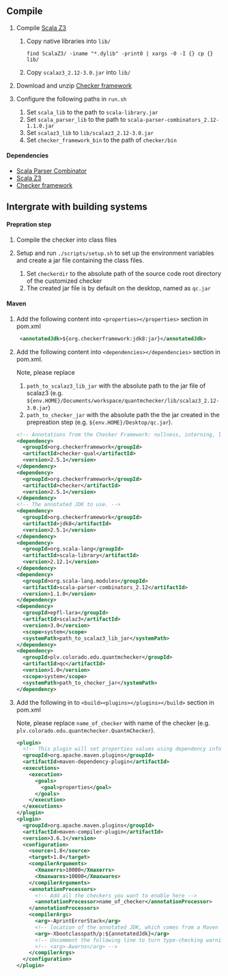 ## Compile
1. Compile [Scala Z3](https://github.com/epfl-lara/ScalaZ3)

    1. Copy native libraries into `lib/`
    
        `find ScalaZ3/ -iname "*.dylib" -print0 | xargs -0 -I {} cp {} lib/`
    
    2. Copy `scalaz3_2.12-3.0.jar` into `lib/`
2. Download and unzip [Checker framework](https://checkerframework.org/manual/#installation)
3. Configure the following paths in `run.sh`
    1. Set `scala_lib` to the path to `scala-library.jar`
    2. Set `scala_parser_lib` to the path to `scala-parser-combinators_2.12-1.1.0.jar`
    3. Set `scalaz3_lib` to `lib/scalaz3_2.12-3.0.jar`
    4. Set `checker_framework_bin` to the path of `checker/bin`
    
#### Dependencies
- [Scala Parser Combinator](https://github.com/scala/scala-parser-combinators)
- [Scala Z3](https://github.com/epfl-lara/ScalaZ3)
- [Checker framework](https://checkerframework.org/manual/#installation)


## Intergrate with building systems

#### Prepration step
1. Compile the checker into class files
2. Setup and run `./scripts/setup.sh` to set up the environment variables and create a jar file containing the class files.

    1. Set `checkerdir` to the absolute path of the source code root directory of the customized checker
    2. The created jar file is by default on the desktop, named as `qc.jar`

#### Maven

1. Add the following content into `<properties></properties>` section in pom.xml
    ```xml
     <annotatedJdk>${org.checkerframework:jdk8:jar}</annotatedJdk>
     ```
2. Add the following content into `<dependencies></dependencies>` section in pom.xml.

    Note, please replace
    1.  `path_to_scalaz3_lib_jar` with the absolute path to the jar file of scalaz3 (e.g. `${env.HOME}/Documents/workspace/quantmchecker/lib/scalaz3_2.12-3.0.jar`)
    2. `path_to_checker_jar` with the absolute path the the jar created in the prepreation step (e.g. `${env.HOME}/Desktop/qc.jar`).
    ```xml
    <!-- Annotations from the Checker Framework: nullness, interning, locking, ... -->
    <dependency>
      <groupId>org.checkerframework</groupId>
      <artifactId>checker-qual</artifactId>
      <version>2.5.1</version>
    </dependency>
    <dependency>
      <groupId>org.checkerframework</groupId>
      <artifactId>checker</artifactId>
      <version>2.5.1</version>
    </dependency>
    <!-- The annotated JDK to use. -->
    <dependency>
      <groupId>org.checkerframework</groupId>
      <artifactId>jdk8</artifactId>
      <version>2.5.1</version>
    </dependency>
    <dependency>
      <groupId>org.scala-lang</groupId>
      <artifactId>scala-library</artifactId>
      <version>2.12.1</version>
    </dependency>
    <dependency>
      <groupId>org.scala-lang.modules</groupId>
      <artifactId>scala-parser-combinators_2.12</artifactId>
      <version>1.1.0</version>
    </dependency>
    <dependency>
      <groupId>epfl-lara</groupId>
      <artifactId>scalaz3</artifactId>
      <version>3.0</version>
      <scope>system</scope>
      <systemPath>path_to_scalaz3_lib_jar</systemPath>
    </dependency>
    <dependency>
      <groupId>plv.colorado.edu.quantmchecker</groupId>
      <artifactId>qc</artifactId>
      <version>1.0</version>
      <scope>system</scope>
      <systemPath>path_to_checker_jar</systemPath>
    </dependency>
    ```
3. Add the following in to `<build><plugins></plugins></build>` section in pom.xml

    Note, please replace `name_of_checker` with name of the checker (e.g. `plv.colorado.edu.quantmchecker.QuantmChecker`).
    ```xml
    <plugin>
      <!-- This plugin will set properties values using dependency information -->
      <groupId>org.apache.maven.plugins</groupId>
      <artifactId>maven-dependency-plugin</artifactId>
      <executions>
        <execution>
          <goals>
            <goal>properties</goal>
          </goals>
        </execution>
      </executions>
    </plugin>
    <plugin>
      <groupId>org.apache.maven.plugins</groupId>
      <artifactId>maven-compiler-plugin</artifactId>
      <version>3.6.1</version>
      <configuration>
        <source>1.8</source>
        <target>1.8</target>
        <compilerArguments>
          <Xmaxerrs>10000</Xmaxerrs>
          <Xmaxwarns>10000</Xmaxwarns>
        </compilerArguments>
        <annotationProcessors>
          <!-- Add all the checkers you want to enable here -->
          <annotationProcessor>name_of_checker</annotationProcessor>
        </annotationProcessors>
        <compilerArgs>
          <arg>-AprintErrorStack</arg>
          <!-- location of the annotated JDK, which comes from a Maven dependency -->
          <arg>-Xbootclasspath/p:${annotatedJdk}</arg>
          <!-- Uncomment the following line to turn type-checking warnings into errors. -->
          <!-- <arg>-Awarns</arg> -->
        </compilerArgs>
      </configuration>
    </plugin>
    ```